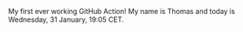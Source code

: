 My first ever working GitHub Action!
My name is Thomas and today is Wednesday, 31 January, 19:05 CET. 

